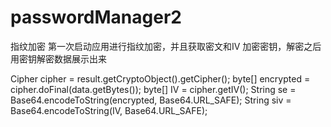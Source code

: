 # passwordManager2
指纹加密
第一次启动应用进行指纹加密，并且获取密文和IV
加密密钥，解密之后用密钥解密数据展示出来

Cipher cipher = result.getCryptoObject().getCipher();
byte[] encrypted = cipher.doFinal(data.getBytes());
byte[] IV = cipher.getIV();
String se = Base64.encodeToString(encrypted, Base64.URL_SAFE);
String siv = Base64.encodeToString(IV, Base64.URL_SAFE);

